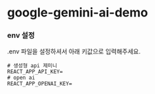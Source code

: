 # google-gemini-ai-demo

### env 설정

.env 파일을 설정하셔서 아래 키값으로 입력해주세요.

```
# 생성형 api 제미니
REACT_APP_API_KEY=
# open ai
REACT_APP_OPENAI_KEY=
```
